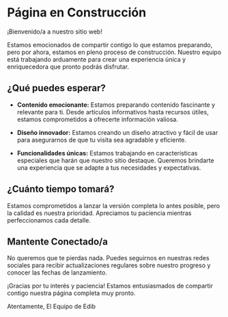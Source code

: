 # Página en Construcción

¡Bienvenido/a a nuestro sitio web!

Estamos emocionados de compartir contigo lo que estamos preparando, pero por ahora, estamos en pleno proceso de construcción. Nuestro equipo está trabajando arduamente para crear una experiencia única y enriquecedora que pronto podrás disfrutar.

## ¿Qué puedes esperar?

- **Contenido emocionante:** Estamos preparando contenido fascinante y relevante para ti. Desde artículos informativos hasta recursos útiles, estamos comprometidos a ofrecerte información valiosa.

- **Diseño innovador:** Estamos creando un diseño atractivo y fácil de usar para asegurarnos de que tu visita sea agradable y eficiente.

- **Funcionalidades únicas:** Estamos trabajando en características especiales que harán que nuestro sitio destaque. Queremos brindarte una experiencia que se adapte a tus necesidades y expectativas.

## ¿Cuánto tiempo tomará?

Estamos comprometidos a lanzar la versión completa lo antes posible, pero la calidad es nuestra prioridad. Apreciamos tu paciencia mientras perfeccionamos cada detalle.

## Mantente Conectado/a

No queremos que te pierdas nada. Puedes seguirnos en nuestras redes sociales para recibir actualizaciones regulares sobre nuestro progreso y conocer las fechas de lanzamiento.

¡Gracias por tu interés y paciencia! Estamos entusiasmados de compartir contigo nuestra página completa muy pronto.

Atentamente,
El Equipo de Edib
